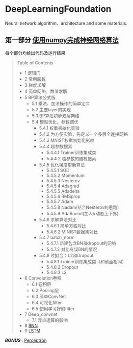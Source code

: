 # DeepLearningFoundation
Neural network algorithm、architecture and some materials.

## 第一部分 [使用numpy完成神经网络算法](NeuralNetwork.ipynb)
每个部分均给出代码及运行结果
> Table of Contents
> - 1  逻辑门
> - 2  常用函数
> - 3  梯度求解
> - 4  简单网络，数值求解
> - 5  BP算法公式版
>      - 5.1  乘法、加法操作的简单定义
>      - 5.2  主要layer的实现
>      - 5.3  BP算法初步双层网络
>      - 5.4  模型优化、参数调优
>        - 5.4.1  权重初始化实验
>        - 5.4.2  为方便实验，先定义一个多层全连接网络
>        - 5.4.3  MNIST权重初始化影响
>        - 5.4.4  超参数搜索
>           - 5.4.4.1  Trainer训练集成类
>           - 5.4.4.2  超参数的随机搜索
>        - 5.4.5  优化梯度更新算法
>           - 5.4.5.1  SGD
>           - 5.4.5.2  Momentum
>           - 5.4.5.3  Nesterov
>           - 5.4.5.4  Adagrad
>           - 5.4.5.5  Adadelta
>           - 5.4.5.6  RMSprop
>           - 5.4.5.7  Adam
>           - 5.4.5.8  Nadam(结合Nesterov的思路)
>           - 5.4.5.9  AdaBound(加入lr动态上下界)
>        - 5.4.6  求解算法对比
>           - 5.4.6.1  简单方程对比
>           - 5.4.6.2  MINIST数据集对比
>        - 5.4.7  batch_norm
>           - 5.4.7.1  新建包含BN和dropout的网络
>           - 5.4.7.2  对比有误BN的情况
>        - 5.4.8  过拟合：L2和Dropout
>           - 5.4.8.1  Trainer训练集成类（和前面相同）
>           - 5.4.8.2  Dropout
>           - 5.4.8.3  L2
> - 6  Convolution卷积
>      - 6.1  卷积层
>      - 6.2  Pooling层
>      - 6.3  简单ConvNet
>      - 6.4  可视化filter
>      - 6.5  使用学习好的filter
> - 7  Deep_convnet
>      - 7.1  浮点运算的影响
> - 8  [RNN](RNN-LSTM.ipynb)
> - 9  [LSTM](RNN-LSTM.ipynb)

**_BONUS_** : [Perceptron](Perceptron.ipynb)

